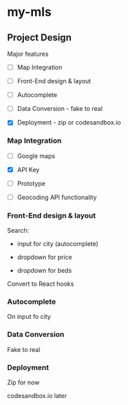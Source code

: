# my-mls

## Project Design

Major features

- [ ] Map Integration

- [ ] Front-End design & layout

- [ ] Autocomplete

- [ ] Data Conversion - fake to real

- [x] Deployment - zip or codesandbox.io

### Map Integration

- [ ] Google maps

- [x] API Key

- [ ] Prototype

- [ ] Geocoding API functionality

### Front-End design & layout

Search:

- input for city (autocomplete)

- dropdown for price

- dropdown for beds

Convert to React hooks

### Autocomplete

On input fo city

### Data Conversion

Fake to real

### Deployment

Zip for now

codesandbox.io later
